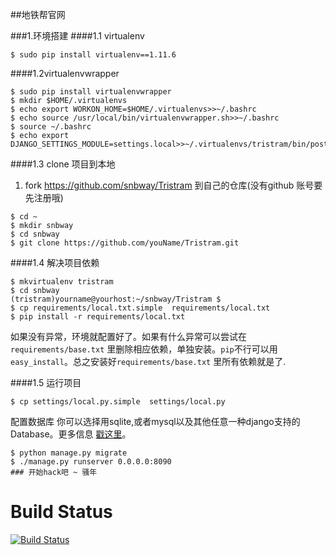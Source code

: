 ##地铁帮官网

###1.环境搭建
####1.1 virtualenv
```
$ sudo pip install virtualenv==1.11.6
```

####1.2virtualenvwrapper
```
$ sudo pip install virtualenvwrapper
$ mkdir $HOME/.virtualenvs
$ echo export WORKON_HOME=$HOME/.virtualenvs>>~/.bashrc
$ echo source /usr/local/bin/virtualenvwrapper.sh>>~/.bashrc
$ source ~/.bashrc
$ echo export DJANGO_SETTINGS_MODULE=settings.local>>~/.virtualenvs/tristram/bin/postactivate 
```

####1.3 clone 项目到本地
 1. fork https://github.com/snbway/Tristram 到自己的仓库(没有github 账号要先注册哦)
 ```
 $ cd ~
 $ mkdir snbway
 $ cd snbway
 $ git clone https://github.com/youName/Tristram.git
 ```

####1.4 解决项目依赖
 ```
 $ mkvirtualenv tristram
 $ cd snbway
 (tristram)yourname@yourhost:~/snbway/Tristram $
 $ cp requirements/local.txt.simple  requirements/local.txt
 $ pip install -r requirements/local.txt
 ```
 如果没有异常，环境就配置好了。如果有什么异常可以尝试在`requirements/base.txt` 里删除相应依赖，单独安装。`pip`不行可以用`easy_install`。总之安装好`requirements/base.txt` 里所有依赖就是了.

####1.5 运行项目
 ```
 $ cp settings/local.py.simple  settings/local.py
 ```
 配置数据库
 你可以选择用sqlite,或者mysql以及其他任意一种django支持的Database。更多信息 [戳这里][1]。

 ```
 $ python manage.py migrate
 $ ./manage.py runserver 0.0.0.0:8090
### 开始hack吧 ~ 骚年
 ```
 # Build Status
 [![Build Status](https://travis-ci.org/quxiaolong1504/Tristram.svg?branch=master)](https://travis-ci.org/quxiaolong1504/Tristram)

 [1]: https://docs.djangoproject.com/en/1.8/ref/settings/#databases

